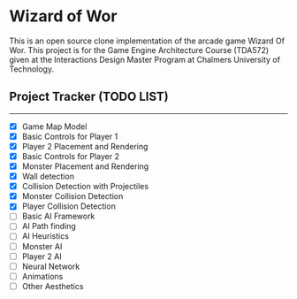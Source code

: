 # Wizard of Wor

This is an open source clone implementation of the arcade game Wizard Of Wor.
This project is for the Game Engine Architecture Course (TDA572) given at the Interactions Design Master Program at Chalmers University of Technology.

## Project Tracker (TODO LIST)
------
- [x] Game Map Model
- [x] Basic Controls for Player 1
- [x] Player 2 Placement and Rendering
- [x] Basic Controls for Player 2
- [x] Monster Placement and Rendering
- [x] Wall detection
- [x] Collision Detection with Projectiles
- [x] Monster Collision Detection
- [x] Player Collision Detection
- [ ] Basic AI Framework
- [ ] AI Path finding
- [ ] AI Heuristics
- [ ] Monster AI
- [ ] Player 2 AI
- [ ] Neural Network
- [ ] Animations
- [ ] Other Aesthetics
